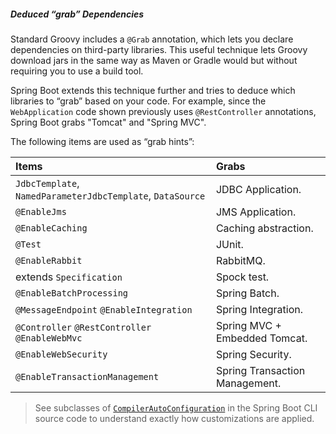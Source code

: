 ##### Deduced “grab” Dependencies

Standard Groovy includes a `@Grab` annotation, which lets you declare dependencies on third-party libraries. This useful technique lets Groovy download jars in the same way as Maven or Gradle would but without requiring you to use a build tool.

Spring Boot extends this technique further and tries to deduce which libraries to “grab” based on your code. For example, since the `WebApplication` code shown previously uses `@RestController` annotations, Spring Boot grabs "Tomcat" and "Spring MVC".

The following items are used as “grab hints”:

| Items                                                      | Grabs                          |
| :--------------------------------------------------------- | :----------------------------- |
| `JdbcTemplate`, `NamedParameterJdbcTemplate`, `DataSource` | JDBC Application.              |
| `@EnableJms`                                               | JMS Application.               |
| `@EnableCaching`                                           | Caching abstraction.           |
| `@Test`                                                    | JUnit.                         |
| `@EnableRabbit`                                            | RabbitMQ.                      |
| extends `Specification`                                    | Spock test.                    |
| `@EnableBatchProcessing`                                   | Spring Batch.                  |
| `@MessageEndpoint` `@EnableIntegration`                    | Spring Integration.            |
| `@Controller` `@RestController` `@EnableWebMvc`            | Spring MVC + Embedded Tomcat.  |
| `@EnableWebSecurity`                                       | Spring Security.               |
| `@EnableTransactionManagement`                             | Spring Transaction Management. |

> See subclasses of [`CompilerAutoConfiguration`](https://github.com/spring-projects/spring-boot/tree/v2.2.2.RELEASE/spring-boot-project/spring-boot-cli/src/main/java/org/springframework/boot/cli/compiler/CompilerAutoConfiguration.java) in the Spring Boot CLI source code to understand exactly how customizations are applied.

